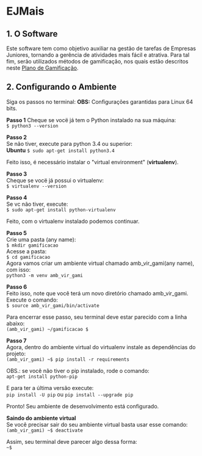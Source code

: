 # EJMais

## 1. O Software

Este software tem como objetivo auxiliar na gestão de tarefas de Empresas Juniores, tornando a gerência de atividades mais fácil e atrativa. Para tal fim, serão utilizados métodos de gamificação, nos quais estão descritos neste [Plano de Gamificação](https://stebezs.github.io/ejmais.github.io/).

## 2. Configurando o Ambiente

Siga os passos no terminal:
**OBS:** Configurações garantidas para Linux 64 bits.  

**Passo 1**
Cheque se vocë já tem o Python instalado na sua máquina:  
      ``$ python3 --version``  

**Passo 2**  
Se não tiver, execute para python 3.4 ou superior:  
**Ubuntu**
      ``$ sudo apt-get install python3.4``  

Feito isso, é necessário instalar o "virtual environment" (**virtualenv**).  

**Passo 3**  
Cheque se vocë já possui o virtualenv:  
	``$ virtualenv --version``  
	
**Passo 4**  
Se vc não tiver, execute:  
	``$ sudo apt-get install python-virtualenv``  

Feito, com o virtualenv instalado podemos continuar.  

**Passo 5**  
Crie uma pasta (any name):  
	``$ mkdir gamificacao``  
Acesse a pasta:  
	``$ cd gamificacao``  
Agora vamos criar um ambiente virtual chamado amb_vir_gami(any name), com isso:  
	``python3 -m venv amb_vir_gami``  

**Passo 6**  
Feito isso, note que você terá um novo diretório chamado amb_vir_gami.  
Execute o comando:  
	``$ source amb_vir_gami/bin/activate``  

Para encerrar esse passo, seu terminal deve estar parecido com a linha abaixo:  
	``(amb_vir_gami) ~/gamificacao $``  

**Passo 7**  
Agora, dentro do ambiente virtual do virtualenv instale as dependências do projeto:  
	``(amb_vir_gami) ~$ pip install -r requirements``  

OBS.: se você não tiver o pip instalado, rode o comando:  
        ``apt-get install python-pip``  

E para ter a última versão execute:   
        ``pip install -U pip``
ou 
        ``pip install --upgrade pip`` 
 
Pronto! Seu ambiente de desenvolvimento está configurado.    

**Saindo do ambiente virtual**  
Se você precisar sair do seu ambiente virtual basta usar esse comando:  
        ``(amb_vir_gami) ~$ deactivate``  

Assim, seu terminal deve parecer algo dessa forma:  
         ``~$``

